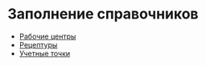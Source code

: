 # Заполнение справочников

- [Рабочие центры](WorkCenter/WorkCenter.md)
- [Рецептуры](ResourceSpecifications/ResourceSpecifications.md)
- [Учетные точки](AccountPoints/AccountPoints.md)